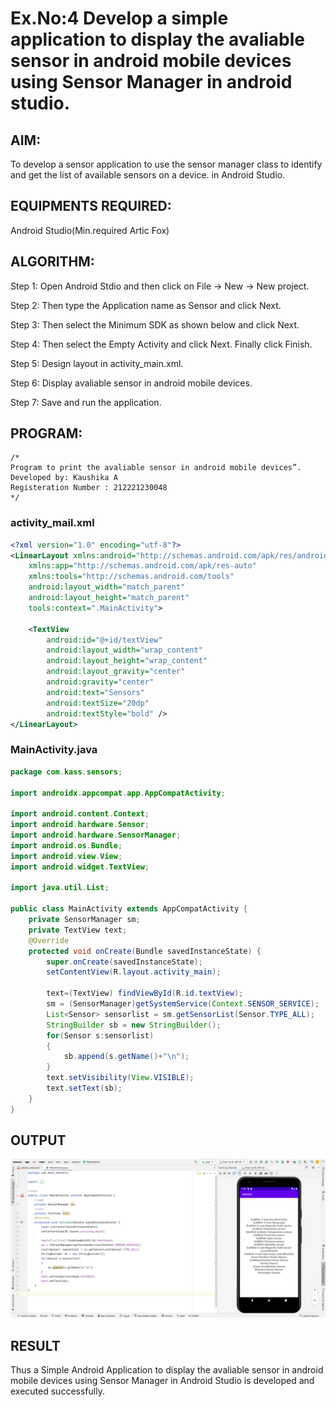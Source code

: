 # Ex.No:4 Develop a simple application to display the avaliable sensor in android mobile devices using Sensor Manager in android studio.


## AIM:

To develop a sensor application to use the sensor manager class to identify and get the list of available sensors on a device. in Android Studio.

## EQUIPMENTS REQUIRED:

Android Studio(Min.required Artic Fox)

## ALGORITHM:

Step 1: Open Android Stdio and then click on File -> New -> New project.

Step 2: Then type the Application name as Sensor and click Next. 

Step 3: Then select the Minimum SDK as shown below and click Next.

Step 4: Then select the Empty Activity and click Next. Finally click Finish.

Step 5: Design layout in activity_main.xml.

Step 6: Display avaliable sensor in android mobile devices.

Step 7: Save and run the application.

## PROGRAM:
```
/*
Program to print the avaliable sensor in android mobile devices”.
Developed by: Kaushika A
Registeration Number : 212221230048
*/
```
### activity_mail.xml
```xml
<?xml version="1.0" encoding="utf-8"?>
<LinearLayout xmlns:android="http://schemas.android.com/apk/res/android"
    xmlns:app="http://schemas.android.com/apk/res-auto"
    xmlns:tools="http://schemas.android.com/tools"
    android:layout_width="match_parent"
    android:layout_height="match_parent"
    tools:context=".MainActivity">

    <TextView
        android:id="@+id/textView"
        android:layout_width="wrap_content"
        android:layout_height="wrap_content"
        android:layout_gravity="center"
        android:gravity="center"
        android:text="Sensors"
        android:textSize="20dp"
        android:textStyle="bold" />
</LinearLayout>
```
### MainActivity.java
```java
package com.kass.sensors;

import androidx.appcompat.app.AppCompatActivity;

import android.content.Context;
import android.hardware.Sensor;
import android.hardware.SensorManager;
import android.os.Bundle;
import android.view.View;
import android.widget.TextView;

import java.util.List;

public class MainActivity extends AppCompatActivity {
    private SensorManager sm;
    private TextView text;
    @Override
    protected void onCreate(Bundle savedInstanceState) {
        super.onCreate(savedInstanceState);
        setContentView(R.layout.activity_main);

        text=(TextView) findViewById(R.id.textView);
        sm = (SensorManager)getSystemService(Context.SENSOR_SERVICE);
        List<Sensor> sensorlist = sm.getSensorList(Sensor.TYPE_ALL);
        StringBuilder sb = new StringBuilder();
        for(Sensor s:sensorlist)
        {
            sb.append(s.getName()+"\n");
        }
        text.setVisibility(View.VISIBLE);
        text.setText(sb);
    }
}
```
## OUTPUT
![](1.PNG)



## RESULT
Thus a Simple Android Application to display the avaliable sensor in android mobile devices using Sensor Manager in Android Studio is developed and executed successfully.
